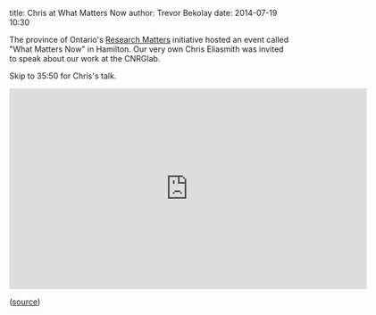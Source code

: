 title: Chris at What Matters Now
author: Trevor Bekolay
date: 2014-07-19 10:30

The province of Ontario's
[Research Matters](http://yourontarioresearch.ca/)
initiative hosted an event called "What Matters Now" in Hamilton.
Our very own Chris Eliasmith was invited to
speak about our work at the CNRGlab.

Skip to 35:50 for Chris's talk.

<iframe src="http://new.livestream.com/accounts/698575/events/2511171/videos/33971255/player?width=640&height=360&autoPlay=false&mute=false&time=2150" width="640" height="360" frameborder="0" scrolling="no"></iframe>

([source](http://new.livestream.com/accounts/698575/events/2511171/))
